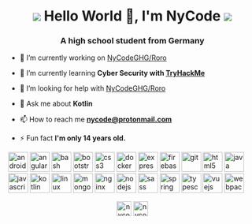 <h1 align="center">
<img src="https://cdn.betterttv.net/emote/5b490e73cf46791f8491f6f4/3x">
  Hello World 👋, I'm NyCode
<img src="https://cdn.betterttv.net/emote/5e51dba108b4447d56a94e24/3x"></h1>
<h3 align="center">A high school student from Germany</h3>

- 🔭 I’m currently working on [NyCodeGHG/Roro](https://github.com/NyCodeGHG/Roro)

- 🌱 I’m currently learning **Cyber Security with [TryHackMe](https://tryhackme.com)**

- 🤝 I’m looking for help with [NyCodeGHG/Roro](https://github.com/NyCodeGHG/Roro)

- 💬 Ask me about **Kotlin**

- 📫 How to reach me **nycode@protonmail.com**

- ⚡ Fun fact **I'm only 14 years old.**

<p align="left"><img src="https://devicons.github.io/devicon/devicon.git/icons/android/android-original-wordmark.svg" alt="android" width="40" height="40"/> <img src="https://devicons.github.io/devicon/devicon.git/icons/angularjs/angularjs-original.svg" alt="angularjs" width="40" height="40"/> <img src="https://www.vectorlogo.zone/logos/gnu_bash/gnu_bash-icon.svg" alt="bash" width="40" height="40"/> <img src="https://devicons.github.io/devicon/devicon.git/icons/bootstrap/bootstrap-plain.svg" alt="bootstrap" width="40" height="40"/> <img src="https://devicons.github.io/devicon/devicon.git/icons/css3/css3-original-wordmark.svg" alt="css3" width="40" height="40"/> <img src="https://devicons.github.io/devicon/devicon.git/icons/docker/docker-original-wordmark.svg" alt="docker" width="40" height="40"/> <img src="https://devicons.github.io/devicon/devicon.git/icons/express/express-original-wordmark.svg" alt="express" width="40" height="40"/> <img src="https://www.vectorlogo.zone/logos/firebase/firebase-icon.svg" alt="firebase" width="40" height="40"/> <img src="https://www.vectorlogo.zone/logos/git-scm/git-scm-icon.svg" alt="git" width="40" height="40"/> <img src="https://devicons.github.io/devicon/devicon.git/icons/html5/html5-original-wordmark.svg" alt="html5" width="40" height="40"/> <img src="https://devicons.github.io/devicon/devicon.git/icons/java/java-original-wordmark.svg" alt="java" width="40" height="40"/> <img src="https://devicons.github.io/devicon/devicon.git/icons/javascript/javascript-original.svg" alt="javascript" width="40" height="40"/> <img src="https://www.vectorlogo.zone/logos/kotlinlang/kotlinlang-icon.svg" alt="kotlin" width="40" height="40"/> <img src="https://devicons.github.io/devicon/devicon.git/icons/linux/linux-original.svg" alt="linux" width="40" height="40"/> <img src="https://devicons.github.io/devicon/devicon.git/icons/mongodb/mongodb-original-wordmark.svg" alt="mongodb" width="40" height="40"/> <img src="https://devicons.github.io/devicon/devicon.git/icons/nginx/nginx-original.svg" alt="nginx" width="40" height="40"/> <img src="https://devicons.github.io/devicon/devicon.git/icons/nodejs/nodejs-original-wordmark.svg" alt="nodejs" width="40" height="40"/> <img src="https://devicons.github.io/devicon/devicon.git/icons/sass/sass-original.svg" alt="sass" width="40" height="40"/> <img src="https://www.vectorlogo.zone/logos/springio/springio-icon.svg" alt="spring" width="40" height="40"/> <img src="https://devicons.github.io/devicon/devicon.git/icons/typescript/typescript-original.svg" alt="typescript" width="40" height="40"/> <img src="https://devicons.github.io/devicon/devicon.git/icons/vuejs/vuejs-original-wordmark.svg" alt="vuejs" width="40" height="40"/> <img src="https://devicons.github.io/devicon/devicon.git/icons/webpack/webpack-original.svg" alt="webpack" width="40" height="40"/></p><p align="center">
<a href="https://twitter.com/nycodeghg" target="blank"><img align="center" src="https://cdn.jsdelivr.net/npm/simple-icons@3.0.1/icons/twitter.svg" alt="nycodeghg" height="30" width="30" /></a>
<a href="https://instagram.com/nycodeghg" target="blank"><img align="center" src="https://cdn.jsdelivr.net/npm/simple-icons@3.0.1/icons/instagram.svg" alt="nycodeghg" height="30" width="30" /></a>
</p>
